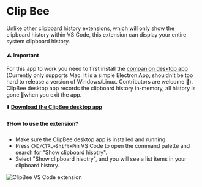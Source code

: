 # Clip Bee

Unlike other clipboard history extensions, which will only show the clipboard history within VS Code, this extension can display your entire system clipboard history.

#### ⚠️ Important
 For this app to work you need to first install the [companion desktop app](https://github.com/nithinpeter/clip-bee/tree/master/electron-app) (Currently only supports Mac. It is a simple Electron App, shouldn't be too hard to release a version of Windows/Linux. Contributors are welcome 🦁). ClipBee desktop app records the clipboard history in-memory, all history is gone 💨when you exit the app.

 ⬇️ [**Download the ClipBee desktop app**](https://github.com/nithinpeter/clip-bee/releases)

#### ❓How to use the extension?
- Make sure the ClipBee desktop app is installed and running.
- Press `CMD/CTRL+Shift+P`in VS Code to open the command palette and search for "Show clipboard hisotry".
- Select "Show clipboard hisotry", and you will see a list items in your clipboard history.

![ClipBee VS Code extension](https://user-images.githubusercontent.com/10738296/67284467-5cbb1080-f521-11e9-80b5-710f4daba08e.gif)

